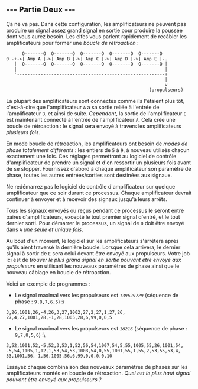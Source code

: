 ## --- Partie Deux --- 

Ça ne va pas. Dans cette configuration, les amplificateurs ne peuvent pas produire un signal assez grand signal en sortie pour produire la poussée dont vous aurez besoin. Les elfes vous parlent rapidement de recâbler les amplificateurs pour former une *boucle de rétroaction* :

```
      O-------O  O-------O  O-------O  O-------O  O-------O
0 -+->| Amp A |->| Amp B |->| Amp C |->| Amp D |->| Amp E |-.
   |  O-------O  O-------O  O-------O  O-------O  O-------O |
   |                                                        |
   '--------------------------------------------------------+
                                                            |
                                                            v
                                                      (propulseurs)
```

La plupart des amplificateurs sont connectés comme ils l'étaient plus tôt, c'est-à-dire que l'amplificateur `A` a sa sortie reliée à l'entrée de l'amplificateur `B`, et ainsi de suite. *Cependant*, la sortie de l'amplificateur `E` est maintenant connecté à l'entrée de l'amplificateur `A`. Cela crée une boucle de rétroaction : le signal sera envoyé à travers les amplificateurs *plusieurs fois*.

En mode boucle de rétroaction, les amplificateurs ont besoin de *modes de phase totalement différents* : les entiers de `5` à `9`, à nouveau utilisés chacun exactement une fois. Ces réglages permettront au logiciel de contrôle d'amplificateur de prendre un signal et d'en ressortir un plusieurs fois avant de se stopper. Fournissez d'abord à chaque amplificateur son paramètre de phase, toutes les autres entrées/sorties sont destinées aux signaux.

Ne redémarrez pas le logiciel de contrôle d'amplificateur sur quelque amplificateur que ce soir durant ce processus. Chaque amplificateur devrait continuer à envoyer et à recevoir des signaux jusqu'à leurs arrêts.

Tous les signaux envoyés ou reçus pendant ce processus le seront entre paires d'amplificateurs, excepté le tout premier signal d'entré, et le tout dernier sorti. Pour démarrer le processus, un signal de `0` doit être envoyé dans `A` *une seule et unique fois*.

Au bout d'un moment, le logiciel sur les amplificateurs s'arrêtera après qu'ils aient traversé la dernière boucle. Lorsque cela arrivera, le dernier signal à sortir de `E` sera celui devant être envoyé  aux propulseurs. Votre job ici est de *trouver le plus grand signal en sortie pouvant être envoyé aux propulseurs* en utilisant les nouveaux paramètres de phase ainsi que le nouveau câblage en boucle de rétroaction.

Voici un exemple de programmes :

- Le signal maximal vers les propulseurs est <code><em>139629729</em></code> (séquence de phase : ``9,8,7,6,5``) :\
```Intcode
3,26,1001,26,-4,26,3,27,1002,27,2,27,1,27,26,
27,4,27,1001,28,-1,28,1005,28,6,99,0,0,5
```
- Le signal maximal vers les propulseurs est <code><em>18216</em></code> (séquence de phase : ``9,7,8,5,6``) :\
```Intcode
3,52,1001,52,-5,52,3,53,1,52,56,54,1007,54,5,55,1005,55,26,1001,54,
-5,54,1105,1,12,1,53,54,53,1008,54,0,55,1001,55,1,55,2,53,55,53,4,
53,1001,56,-1,56,1005,56,6,99,0,0,0,0,10
```

Essayez chaque combinaison des nouveaux paramètres de phases sur les amplificateurs montés en boucle de rétroaction. *Quel est le plus haut signal pouvant être envoyé aux propulseurs ?*
